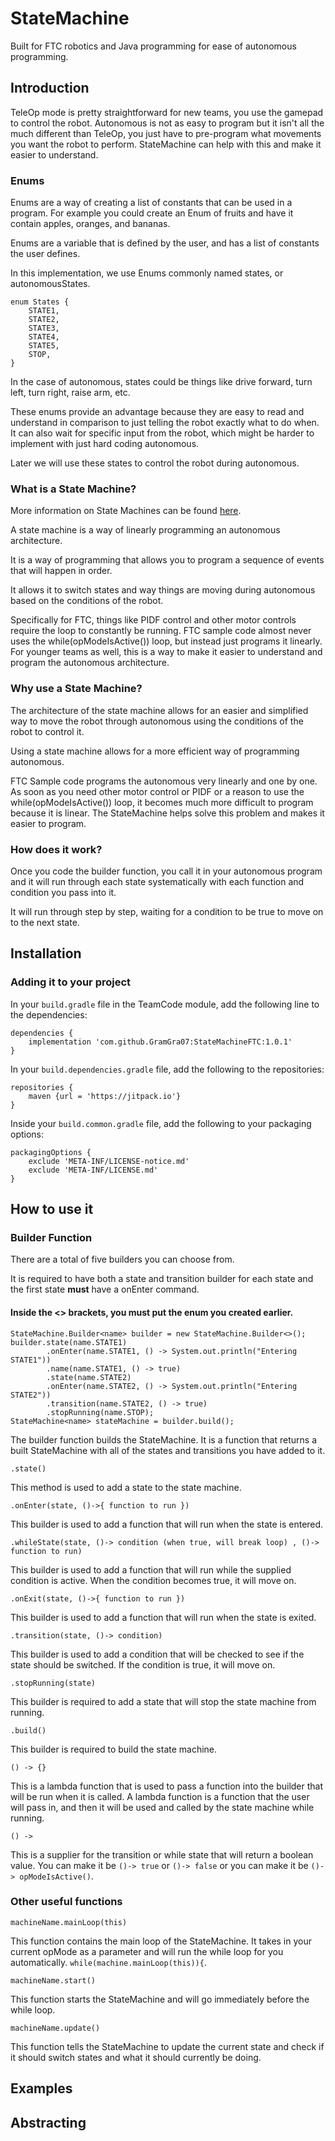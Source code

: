 # StateMachine

Built for FTC robotics and Java programming for ease of autonomous programming.

## Introduction

TeleOp mode is pretty straightforward for new teams, you use the gamepad to control the robot.  Autonomous is not as easy to program but it isn't all the much different than TeleOp, you just have to pre-program what movements you want the robot to perform. StateMachine can help with this and make it easier to understand.

### Enums

Enums are a way of creating a list of constants that can be used in a program.
For example you could create an Enum of fruits and have it contain apples, oranges, and bananas.

Enums are a variable that is defined by the user, and has a list of constants the user defines.

In this implementation, we use Enums commonly named states, or autonomousStates.

```
enum States {
    STATE1,
    STATE2,
    STATE3,
    STATE4,
    STATE5,
    STOP,
}
```

In the case of autonomous, states could be things like drive forward, turn left, turn right, raise arm, etc.

These enums provide an advantage because they are easy to read and understand in comparison to just telling the robot exactly what to do when. It can also wait for specific input from the robot, which might be harder to implement with just hard coding autonomous.

Later we will use these states to control the robot during autonomous.

### What is a State Machine?

More information on State Machines can be found [here](https://state-factory.gitbook.io/state-factory/essential-usage).

A state machine is a way of linearly programming an autonomous architecture.

It is a way of programming that allows you to program a sequence of events that will happen in
order.

It allows it to switch states and way things are moving during autonomous based on the conditions of
the robot.

Specifically for FTC, things like PIDF control and other motor controls require the loop to constantly be running. FTC sample code almost never uses the while(opModeIsActive()) loop, but instead just programs it linearly. For younger teams as well, this is a way to make it easier to understand and program the autonomous architecture.

### Why use a State Machine?

The architecture of the state machine allows for an easier and simplified way to move the robot
through autonomous using the conditions of the robot to control it.

Using a state machine allows for a more efficient way of programming autonomous.

FTC Sample code programs the autonomous very linearly and one by one. As soon as you need other motor control or PIDF or a reason to use the while(opModeIsActive()) loop, it becomes much more difficult to program because it is linear. The StateMachine helps solve this problem and makes it easier to program.

### How does it work?

Once you code the builder function, you call it in your autonomous program and it will run through each state systematically with each function and condition you pass into it.

It will run through step by step, waiting for a condition to be true to move on to the next state.

## Installation

### Adding it to your project

In your ```build.gradle``` file in the TeamCode module, add the following line to the dependencies:

```
dependencies {
    implementation 'com.github.GramGra07:StateMachineFTC:1.0.1'
}
```

In your ```build.dependencies.gradle``` file, add the following to the repositories:

```
repositories {
    maven {url = 'https://jitpack.io'}
}
```

Inside your ```build.common.gradle``` file, add the following to your packaging options:

```
packagingOptions {
    exclude 'META-INF/LICENSE-notice.md'
    exclude 'META-INF/LICENSE.md'
}
```

## How to use it

### Builder Function

There are a total of five builders you can choose from.

It is required to have both a state and transition builder for each state and the first state **must** have a onEnter command.

#### Inside the <> brackets, you **must** put the enum you created earlier.

```
StateMachine.Builder<name> builder = new StateMachine.Builder<>();
builder.state(name.STATE1)
        .onEnter(name.STATE1, () -> System.out.println("Entering STATE1"))
        .name(name.STATE1, () -> true)
        .state(name.STATE2)
        .onEnter(name.STATE2, () -> System.out.println("Entering STATE2"))
        .transition(name.STATE2, () -> true)
        .stopRunning(name.STOP);
StateMachine<name> stateMachine = builder.build();
```

The builder function builds the StateMachine. It is a function that returns a built StateMachine with all of the states and transitions you have added to it.

```.state()```

This method is used to add a state to the state machine.

```.onEnter(state, ()->{ function to run })```

This builder is used to add a function that will run when the state is entered.

```.whileState(state, ()-> condition (when true, will break loop) , ()-> function to run)```

This builder is used to add a function that will run while the supplied condition is active. When the condition becomes true, it will move on.

```.onExit(state, ()->{ function to run })```

This builder is used to add a function that will run when the state is exited.

```.transition(state, ()-> condition)```

This builder is used to add a condition that will be checked to see if the state should be switched. If the condition is true, it will move on.

```.stopRunning(state)```

This builder is required to add a state that will stop the state machine from running.

```.build()```

This builder is required to build the state machine.

```() -> {}```

This is a lambda function that is used to pass a function into the builder that will be run when it is called. A lambda function is a function that the user will pass in, and then it will be used and called by the state machine while running.

```() -> ```

This is a supplier for the transition or while state that will return a boolean value. You can make it be ```()-> true``` or ```()-> false``` or you can make it be ```()-> opModeIsActive()```.

### Other useful functions

```machineName.mainLoop(this)```

This function contains the main loop of the StateMachine. It takes in your current opMode as a parameter and will run the while loop for you automatically. ```while(machine.mainLoop(this)){```.

```machineName.start()```

This function starts the StateMachine and will go immediately before the while loop.

```machineName.update()```

This function tells the StateMachine to update the current state and check if it should switch states and what it should currently be doing.

## Examples


## Abstracting

